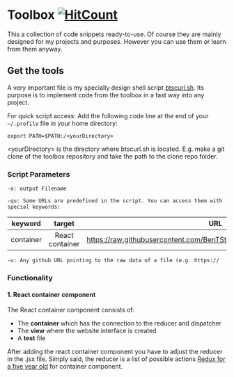 # Toolbox [![HitCount](http://hits.dwyl.com/BenTStark/toolbox.svg)](http://hits.dwyl.com/BenTStark/toolbox)

This a collection of code snippets ready-to-use. Of course they are mainly designed for my projects and purposes. However you can use them or learn from them anyway.

## Get the tools

A very important file is my specially design shell script [btscurl.sh](https://github.com/BenTStark/toolbox/blob/master/btscurl.sh). Its purpose is to implement code from the toolbox in a fast way into any project.

For quick script access: Add the following code line at the end of your `~/.profile` file in your home directory:
```shell
export PATH=$PATH:/<yourDirectory>
```
\<yourDirectory\> is the directory where btscurl.sh is located. E.g. make a git clone of the toolbox repository and take the path to the clone repo folder.
    
### Script Parameters

    -o: output Filename
    
    -qu: Some URLs are predefined in the script. You can access them with special keywords:

   | keyword   | target            | URL                                                                         |
   | --------- |:-----------------:|:---------------------------------------------------------------------------:|
   | container | React container   | https://raw.githubusercontent.com/BenTStark/toolbox/master/react_container/ |

    -u: Any github URL pointing to the raw data of a file (e.g. https://

### Functionality
#### 1. React container component

The React container component consists of:
* The **container** which has the connection to the reducer and dispatcher
* The **view** where the website interface is created
* A **test** file

After adding the react container component you have to adjust the reducer in the <container>.jsx file.  Simply said, the reducer is a list of possible actions [Redux for a five year old](https://dev.to/hemanth/explain-redux-like-im-five) for container component.
